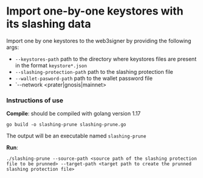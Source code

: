 # Import one-by-one keystores with its slashing data

Import one by one keystores to the web3signer by providing the following args:
- `--keystores-path` path to the directory where keystores files are present in the format `keystore*.json`
- `--slashing-protection-path` path to the slashing protection file
- `--wallet-pasword-path` path to the wallet password file
- `--network <prater|gnosis|mainnet>

### Instructions of use

**Compile**: should be compiled with golang version 1.17

```
go build -o slashing-prune slashing-prune.go
```

The output will be an executable named `slashing-prune`

**Run**:

```
./slashing-prune --source-path <source path of the slashing protection file to be prunned> --target-path <target path to create the prunned slashing protection file>
```